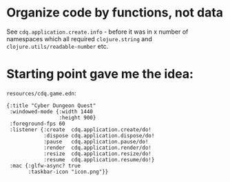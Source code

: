 # Organize code by functions, not data

See `cdq.application.create.info` - before it was in x number of namespaces which all required `clojure.string` and `clojure.utils/readable-number` etc.

# Starting point gave me the idea:

`resources/cdq.game.edn`:

```
{:title "Cyber Dungeon Quest"
 :windowed-mode {:width 1440
                 :height 900}
 :foreground-fps 60
 :listener {:create  cdq.application.create/do!
            :dispose cdq.application.dispose/do!
            :pause   cdq.application.pause/do!
            :render  cdq.application.render/do!
            :resize  cdq.application.resize/do!
            :resume  cdq.application.resume/do!}
 :mac {:glfw-async? true
       :taskbar-icon "icon.png"}}
```
